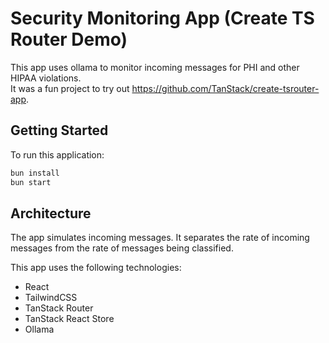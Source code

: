 # Security Monitoring App (Create TS Router Demo)

This app uses ollama to monitor incoming messages for PHI and other HIPAA violations.  
It was a fun project to try out https://github.com/TanStack/create-tsrouter-app.

##  Getting Started

To run this application:

```bash
bun install
bun start
```

## Architecture

The app simulates incoming messages. It separates the rate of incoming messages from the rate of messages being classified.

This app uses the following technologies:

- React
- TailwindCSS
- TanStack Router
- TanStack React Store
- Ollama

